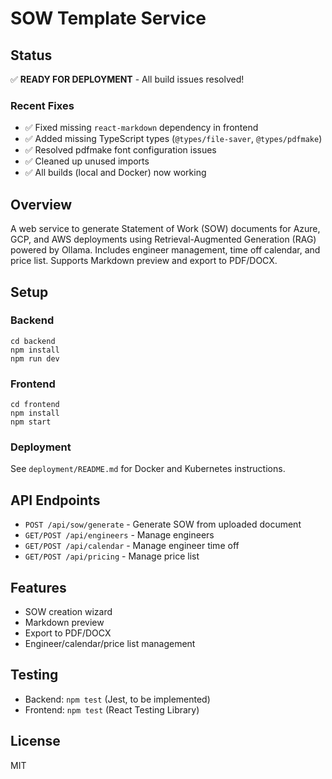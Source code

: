 # SOW Template Service

## Status

✅ **READY FOR DEPLOYMENT** - All build issues resolved!

### Recent Fixes
- ✅ Fixed missing `react-markdown` dependency in frontend
- ✅ Added missing TypeScript types (`@types/file-saver`, `@types/pdfmake`)
- ✅ Resolved pdfmake font configuration issues
- ✅ Cleaned up unused imports
- ✅ All builds (local and Docker) now working

## Overview
A web service to generate Statement of Work (SOW) documents for Azure, GCP, and AWS deployments using Retrieval-Augmented Generation (RAG) powered by Ollama. Includes engineer management, time off calendar, and price list. Supports Markdown preview and export to PDF/DOCX.

## Setup

### Backend
```
cd backend
npm install
npm run dev
```

### Frontend
```
cd frontend
npm install
npm start
```

### Deployment
See `deployment/README.md` for Docker and Kubernetes instructions.

## API Endpoints
- `POST /api/sow/generate` - Generate SOW from uploaded document
- `GET/POST /api/engineers` - Manage engineers
- `GET/POST /api/calendar` - Manage engineer time off
- `GET/POST /api/pricing` - Manage price list

## Features
- SOW creation wizard
- Markdown preview
- Export to PDF/DOCX
- Engineer/calendar/price list management

## Testing
- Backend: `npm test` (Jest, to be implemented)
- Frontend: `npm test` (React Testing Library)

## License
MIT
